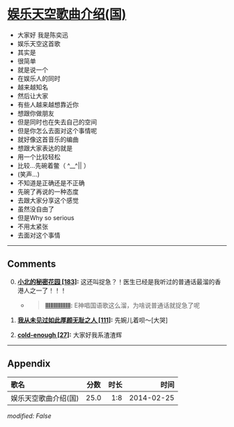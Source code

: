 # [娱乐天空歌曲介绍(国)](https://music.163.com/song?id=28282175)

* 大家好 我是陈奕迅
* 娱乐天空这首歌
* 其实是
* 很简单
* 就是说一个
* 在娱乐人的同时
* 越来越知名
* 然后让大家
* 有些人越来越想靠近你
* 想跟你做朋友
* 但是同时也在失去自己的空间
* 但是你怎么去面对这个事情呢
* 就好像这首音乐的编曲
* 想跟大家表达的就是
* 用一个比较轻松
* 比较...先碗着鳖（ ^__^|| ）
* (笑声...)
* 不知道是正确还是不正确
* 先碗了再说的一种态度
* 去跟大家分享这个感觉
* 虽然没自由了
* 但是Why so serious
* 不用太紧张
* 去面对这个事情


---

## Comments
0. **[小北的秘密花园 \[183\]](https://music.163.com/#/user/home?id=131794562):** 这还叫捉急？！医生已经是我听过的普通话最溜的香港人之一了！！！
	* > **[IllIlIIllIlIIll](https://music.163.com/#/user/home?id=114245198):** E神唱国语歌这么溜，为啥说普通话就捉急了呢

1. **[我从未见过如此厚颜无耻之人 \[111\]](https://music.163.com/#/user/home?id=29320819):** 先婉儿着呗～[大哭]

2. **[cold-enough \[27\]](https://music.163.com/#/user/home?id=319785480):** 大家好我系渣渣辉



---

## Appendix

|歌名|分数|时长|时间|
|:---|:---:|---:|---:|
|娱乐天空歌曲介绍(国)|25.0|1:8|2014-02-25

*modified: False*